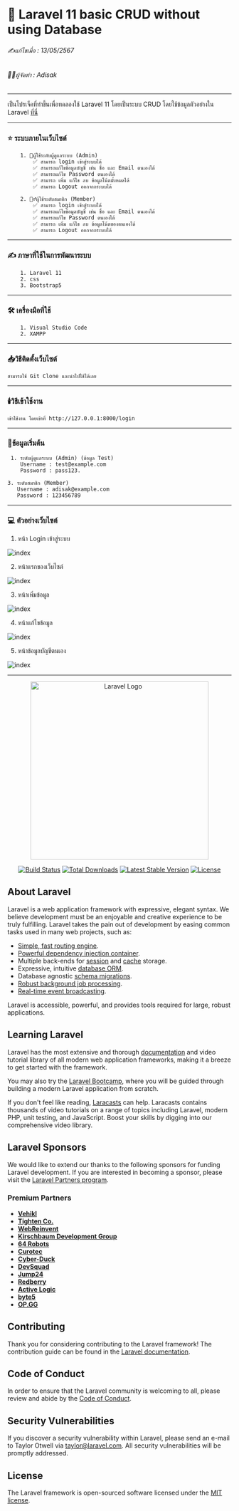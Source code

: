 # 📖 Laravel 11 basic CRUD without using Database

###### ✍️แก้ไขเมื่อ : 13/05/2567
###### 👨‍💻ผู้จัดทำ : Adisak
___

เป็นโปรเจ็คที่ทำขึ้นเพื่อทดลองใช้ Laravel 11 โดยเป็นระบบ CRUD โดยใช้ข้อมูลตัวอย่างใน Laravel [ที่นี่](https://github.com/Adisak-KS/Laravel11-CRUD-Basic/blob/main/previews/01_login.png)

___ 

### ⭐ ระบบภายในเว็บไซต์

        1. 👮ผู้ใช้ระดับผู้ดูแลระบบ (Admin)
            ✅ สามารถ login เข้าสู่ระบบได้
            ✅ สามารถแก้ไขข้อมูลบัญชี เช่น ชื่อ และ Email ตนเองได้
            ✅ สามารถแก้ไข Password ตนเองได้
            ✅ สามารถ เพิ่ม แก้ไข ลบ ข้อมูลโน้ตมั้งหมดได้
            ✅ สามารถ Logout ออกจากระบบได้

        2. 🙎‍♂️ผู้ใช้ระดับสมาชิก (Member)
            ✅ สามารถ login เข้าสู่ระบบได้
            ✅ สามารถแก้ไขข้อมูลบัญชี เช่น ชื่อ และ Email ตนเองได้
            ✅ สามารถแก้ไข Password ตนเองได้
            ✅ สามารถ เพิ่ม แก้ไข ลบ ข้อมูลโน้ตของตนเองได้
            ✅ สามารถ Logout ออกจากระบบได้
___

### ✍️ ภาษาที่ใช้ในการพัฒนาระบบ

        1. Laravel 11
        2. css
        3. Bootstrap5

___

### 🛠️ เครื่องมือที่ใช้

        1. Visual Studio Code
        2. XAMPP

___

### 📥วิธีติดตั้งเว็บไซต์

    สามารถใช้ Git Clone และนำไปใช้ได้เลย
___

### 🕯️วิธีเข้าใช้งาน

    เข้าใช้งาน โดยเข้าที่ http://127.0.0.1:8000/login

___

### 📑ข้อมูลเริ่มต้น
     1. ระดับผู้ดูแลระบบ (Admin) (ข้อมูล Test)
        Username : test@example.com
        Password : pass123.

    3. ระดับสมาชิก (Member)
       Username : adisak@example.com
       Password : 123456789
___

### 💻 ตัวอย่างเว็บไซต์

1. หน้า Login เข้าสู่ระบบ
   
![index](https://github.com/Adisak-KS/Laravel11-CRUD-Basic/blob/main/previews/01_login.png)

2. หน้าแรกของเว็บไซต์
   
![index](https://github.com/Adisak-KS/Laravel11-CRUD-Basic/blob/main/previews/02_show.png)


3. หน้าเพิ่มข้อมูล
   
![index](https://github.com/Adisak-KS/Laravel11-CRUD-Basic/blob/main/previews/03_insert.png)


4. หน้าแก้ไขข้อมูล
   
![index](https://github.com/Adisak-KS/Laravel11-CRUD-Basic/blob/main/previews/04_edit.png)


5. หน้าข้อมูลบัญชีตนเอง
   
![index](https://github.com/Adisak-KS/Laravel11-CRUD-Basic/blob/main/previews/05_my_account.png)

___
<p align="center"><a href="https://laravel.com" target="_blank"><img src="https://raw.githubusercontent.com/laravel/art/master/logo-lockup/5%20SVG/2%20CMYK/1%20Full%20Color/laravel-logolockup-cmyk-red.svg" width="400" alt="Laravel Logo"></a></p>

<p align="center">
<a href="https://github.com/laravel/framework/actions"><img src="https://github.com/laravel/framework/workflows/tests/badge.svg" alt="Build Status"></a>
<a href="https://packagist.org/packages/laravel/framework"><img src="https://img.shields.io/packagist/dt/laravel/framework" alt="Total Downloads"></a>
<a href="https://packagist.org/packages/laravel/framework"><img src="https://img.shields.io/packagist/v/laravel/framework" alt="Latest Stable Version"></a>
<a href="https://packagist.org/packages/laravel/framework"><img src="https://img.shields.io/packagist/l/laravel/framework" alt="License"></a>
</p>

## About Laravel

Laravel is a web application framework with expressive, elegant syntax. We believe development must be an enjoyable and creative experience to be truly fulfilling. Laravel takes the pain out of development by easing common tasks used in many web projects, such as:

- [Simple, fast routing engine](https://laravel.com/docs/routing).
- [Powerful dependency injection container](https://laravel.com/docs/container).
- Multiple back-ends for [session](https://laravel.com/docs/session) and [cache](https://laravel.com/docs/cache) storage.
- Expressive, intuitive [database ORM](https://laravel.com/docs/eloquent).
- Database agnostic [schema migrations](https://laravel.com/docs/migrations).
- [Robust background job processing](https://laravel.com/docs/queues).
- [Real-time event broadcasting](https://laravel.com/docs/broadcasting).

Laravel is accessible, powerful, and provides tools required for large, robust applications.

## Learning Laravel

Laravel has the most extensive and thorough [documentation](https://laravel.com/docs) and video tutorial library of all modern web application frameworks, making it a breeze to get started with the framework.

You may also try the [Laravel Bootcamp](https://bootcamp.laravel.com), where you will be guided through building a modern Laravel application from scratch.

If you don't feel like reading, [Laracasts](https://laracasts.com) can help. Laracasts contains thousands of video tutorials on a range of topics including Laravel, modern PHP, unit testing, and JavaScript. Boost your skills by digging into our comprehensive video library.

## Laravel Sponsors

We would like to extend our thanks to the following sponsors for funding Laravel development. If you are interested in becoming a sponsor, please visit the [Laravel Partners program](https://partners.laravel.com).

### Premium Partners

- **[Vehikl](https://vehikl.com/)**
- **[Tighten Co.](https://tighten.co)**
- **[WebReinvent](https://webreinvent.com/)**
- **[Kirschbaum Development Group](https://kirschbaumdevelopment.com)**
- **[64 Robots](https://64robots.com)**
- **[Curotec](https://www.curotec.com/services/technologies/laravel/)**
- **[Cyber-Duck](https://cyber-duck.co.uk)**
- **[DevSquad](https://devsquad.com/hire-laravel-developers)**
- **[Jump24](https://jump24.co.uk)**
- **[Redberry](https://redberry.international/laravel/)**
- **[Active Logic](https://activelogic.com)**
- **[byte5](https://byte5.de)**
- **[OP.GG](https://op.gg)**

## Contributing

Thank you for considering contributing to the Laravel framework! The contribution guide can be found in the [Laravel documentation](https://laravel.com/docs/contributions).

## Code of Conduct

In order to ensure that the Laravel community is welcoming to all, please review and abide by the [Code of Conduct](https://laravel.com/docs/contributions#code-of-conduct).

## Security Vulnerabilities

If you discover a security vulnerability within Laravel, please send an e-mail to Taylor Otwell via [taylor@laravel.com](mailto:taylor@laravel.com). All security vulnerabilities will be promptly addressed.

## License

The Laravel framework is open-sourced software licensed under the [MIT license](https://opensource.org/licenses/MIT).
